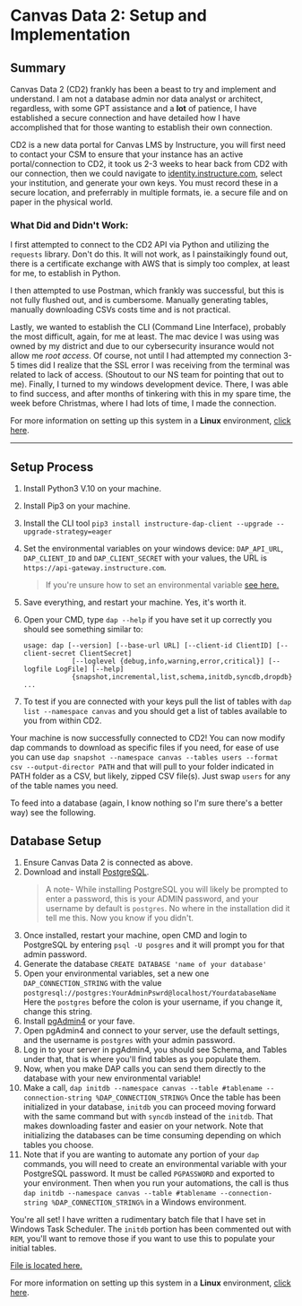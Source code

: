 # Canvas Data 2: Setup and Implementation #
## Summary ##
Canvas Data 2 (CD2) frankly has been a beast to try and implement and understand. I am not a database admin nor data analyst or architect, regardless, with some GPT assistance and a **lot** of patience, I have established a secure connection and have detailed how I have accomplished that for those wanting to establish their own connection. 

CD2 is a new data portal for Canvas LMS by Instructure, you will first need to contact your CSM to ensure that your instance has an active portal/connection to CD2, it took us 2-3 weeks to hear back from CD2 with our connection, then we could navigate to [identity.instructure.com](https://identity.instructure.com), select your institution, and generate your own keys. You must record these in a secure location, and preferrably in multiple formats, ie. a secure file and on paper in the physical world. 

### What Did and Didn't Work: ###
I first attempted to connect to the CD2 API via Python and utilizing the `requests` library. Don't do this. It will not work, as I painstaikingly found out, there is a certificate exchange with AWS that is simply too complex, at least for me, to establish in Python. 

I then attempted to use Postman, which frankly was successful, but this is not fully flushed out, and is cumbersome. Manually generating tables, manually downloading CSVs costs time and is not practical. 

Lastly, we wanted to establish the CLI (Command Line Interface), probably the most difficult, again, for me at least. The mac device I was using was owned by my district and due to our cybersecurity insurance would not allow me *root access*. Of course, not until I had attempted my connection 3-5 times did I realize that the SSL error I was receiving from the terminal was related to lack of access. (Shoutout to our NS team for pointing that out to me). Finally, I turned to my windows development device. There, I was able to find success, and after months of tinkering with this in my spare time, the week before Christmas, where I had lots of time, I made the connection. 

For more information on setting up this system in a **Linux** environment, [click here](canvas_data_2_linux.md).

---
## Setup Process ##
1. Install Python3 V.10 on your machine. 
2. Install Pip3 on your machine. 
3. Install the CLI tool `pip3 install instructure-dap-client --upgrade --upgrade-strategy=eager`
4. Set the environmental variables on your windows device: `DAP_API_URL`, `DAP_CLIENT_ID` and `DAP_CLIENT_SECRET` with your values, the URL is `https://api-gateway.instructure.com`. 
	>If you're unsure how to set an environmental variable [see here.](http://www.computerhope.com/issues/ch000549.htm)

5. Save everything, and restart your machine. Yes, it's worth it. 
6. Open your CMD, type `dap --help` if you have set it up correctly you should see something similar to:

       usage: dap [--version] [--base-url URL] [--client-id ClientID] [--client-secret ClientSecret]
                   [--loglevel {debug,info,warning,error,critical}] [--logfile LogFile] [--help]
                   {snapshot,incremental,list,schema,initdb,syncdb,dropdb} ...
7. To test if you are connected with your keys pull the list of tables with `dap list --namespace canvas` and you should get a list of tables available to you from within CD2. 

Your machine is now successfully connected to CD2! You can now modify dap commands to download as specific files if you need, for ease of use you can use `dap snapshot --namespace canvas --tables users --format csv --output-director PATH` and that will pull to your folder indicated in PATH folder as a CSV, but likely, zipped CSV file(s). Just swap `users` for any of the table names you need. 

To feed into a database (again, I know nothing so I'm sure there's a better way) see the following. 
## Database Setup ##
1. Ensure Canvas Data 2 is connected as above. 
2. Download and install [PostgreSQL](https://www.postgresql.org/download/windows/). 
    > A note- While installing PostgreSQL you will likely be prompted to enter a password, this is your ADMIN password, and your username by default is `postgres`. No where in the installation did it tell me this. Now you know if you didn't. 
3. Once installed, restart your machine, open CMD and login to PostgreSQL by entering `psql -U posgres` and it will prompt you for that admin password. 
4. Generate the database `CREATE DATABASE 'name of your database'`
5. Open your environmental variables, set a new one `DAP_CONNECTION_STRING` with the value `postgresql://postgres:YourAdminPswrd@localhost/YourdatabaseName`  Here the `postgres` before the colon is your username, if you change it, change this string.
6. Install [pgAdmin4](https://www.pgadmin.org/download/) or your fave. 
7. Open pgAdmin4 and connect to your server, use the default settings, and the username is `postgres` with your admin password.
8. Log in to your server in pgAdmin4, you should see Schema, and Tables under that, that is where you'll find tables as you populate them. 
9. Now, when you make DAP calls you can send them directly to the database with your new environmental variable! 
10. Make a call, `dap initdb --namespace canvas --table #tablename --connection-string %DAP_CONNECTION_STRING%` Once the table has been initialized in your database, `initdb` you can proceed moving forward with the same command but with `syncdb` instead of the `initdb`. That makes downloading faster and easier on your network. Note that initializing the databases can be time consuming depending on which tables you choose. 
11. Note that if you are wanting to automate any portion of your `dap` commands, you will need to create an environmental variable with your PostgreSQL password. It must be called `PGPASSWORD` and exported to your environment. Then when you run your automations, the call is thus `dap initdb --namespace canvas --table #tablename --connection-string %DAP_CONNECTION_STRING%` in a Windows environment. 

You're all set! 
I have written a rudimentary batch file that I have set in Windows Task Scheduler. The `initdb` portion has been commented out with `REM`, you'll want to remove those if you want to use this to populate your initial tables. 

[File is located here.](CanvasScripts/CD2_scheduler.bat)

For more information on setting up this system in a **Linux** environment, [click here](canvas_data_2_linux.md).